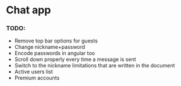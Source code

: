 # Chat app

### TODO:

- Remove top bar options for guests
- Change nickname+password
- Encode passwords in angular too
- Scroll down properly every time a message is sent
- Switch to the nickname limitations that are written in the document
- Active users list
- Premium accounts

